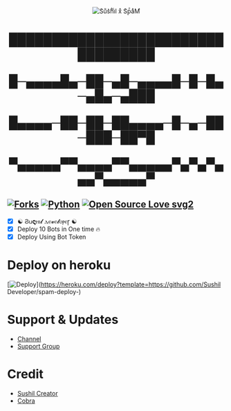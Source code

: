<p align="center">
  <img src="./https://telegra.ph/file/5df7d9e71740e5c056eb1.jpg" alt="
S͛uͧs͛hͪiͥl xͯ S͛рⷬaͣMⷨ">
</p>
<h1 align="center">
  <b>


██████████████████████████████████

█─▄▄▄▄█▄─██─▄█─▄▄▄▄█─█─█▄─▄█▄─▄███

█▄▄▄▄─██─██─██▄▄▄▄─█─▄─██─███─██▀█

▀▄▄▄▄▄▀▀▄▄▄▄▀▀▄▄▄▄▄▀▄▀▄▀▄▄▄▀▄▄▄▄▄▀
</b>
</h1>

[![Forks](https://img.shields.io/github/forks/SUSHILxSPAM/Spambot?style=flat-square&color=orange)](https://github.com/SUSHILxSPAM/Spambot/fork)
[![Python](https://img.shields.io/badge/Python-v3.9.7-blue)](https://www.python.org/)
[![Open Source Love svg2](https://badges.frapsoft.com/os/v2/open-source.svg?v=103)](https://github.com/SUSHILxSPAM/Spambot)   
----
 
- [x] ☯︎ Ϩ𐌵𝛓ⲏⲓ𝓵 ⲇⲉ𝓿ⲉ𝓵ⲟⲣⲉꞅ ☯︎
- [x] Deploy 10 Bots in One time 🔥
- [x] Deploy Using Bot Token 

# Deploy on heroku

[![Deploy](https://www.herokucdn.com/deploy/button.svg)](https://heroku.com/deploy?template=https://github.com/Sushil Developer/spam-deploy-)


# Support & Updates
* [Channel](https://t.me/ALLG_BAN) 
* [Support Group](https://t.me/ALLF_BAN)

# Credit
* [Sushil Creator](https://github.com/SUSHILxSPAM)
* [Cobra](https://github.com/SUSHILxMUSIC/) 

